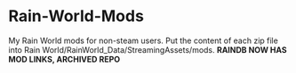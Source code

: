 # Rain-World-Mods
My Rain World mods for non-steam users.
Put the content of each zip file into Rain World/RainWorld_Data/StreamingAssets/mods.
**RAINDB NOW HAS MOD LINKS, ARCHIVED REPO**
